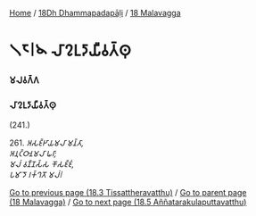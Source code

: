 
[Home](/) / [18Dh Dhammapadapāḷi](../../18Dh.md) / [18 Malavagga](../18.md)

# 𑁧𑁮𑁇𑁪 𑀮𑀸𑀍𑀉𑀤𑀸𑀬𑀻𑀯𑀢𑁆𑀣𑀼

### 𑀫𑀮𑀯𑀕𑁆𑀕

### 𑀮𑀸𑀍𑀉𑀤𑀸𑀬𑀻𑀯𑀢𑁆𑀣𑀼

(241.)

261\. _𑀅𑀲𑀚𑁆𑀛𑀸𑀬𑀫𑀮𑀸 𑀫𑀦𑁆𑀢𑀸,_  
_𑀅𑀦𑀼𑀝𑁆𑀞𑀸𑀦𑀫𑀮𑀸 𑀖𑀭𑀸;_  
_𑀫𑀮𑀁 𑀯𑀡𑁆𑀡𑀲𑁆𑀲 𑀓𑁄𑀲𑀚𑁆𑀚𑀁,_  
_𑀧𑀫𑀸𑀤𑁄 𑀭𑀓𑁆𑀔𑀢𑁄 𑀫𑀮𑀁𑁇_  


[Go to previous page (18.3 Tissattheravatthu)](18.3.md) / [Go to parent page (18 Malavagga)](../18.md) / [Go to next page (18.5 Aññatarakulaputtavatthu)](18.5.md)



